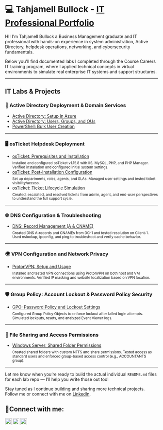 <p align="center">
<img src="" 
</p>



# 💻 Tahjamell Bullock - <a href="https://www.linkedin.com/in/tahjamell-bullock-5b4611230/">IT Professional Portfolio</a> </h1>

HI! I'm Tahjamell Bullock a Business Management graduate and IT professional with hands-on experience in system administration, Active Directory, helpdesk operations, networking, and cybersecurity fundamentals.

Below you'll find documented labs I completed through the Course Careers IT training program, where I applied technical concepts in virtual environments to simulate real enterprise IT systems and support structures.


---

## IT Labs & Projects

### 🔐 Active Directory Deployment & Domain Services
  - [Active Directory: Setup in Azure](https://github.com/vvtahj/ad-setup-in-azure)  
  - [Active Directory: Users, Groups, and OUs](https://github.com/vvtahj/ad-users-and-groups)  
  - [PowerShell: Bulk User Creation](https://github.com/vvtahj/ad-powershell-users)  

---

### 🖥️ osTicket Helpdesk Deployment
  - [osTicket: Prerequisites and Installation](https://github.com/yourusername/osticket-prereqs)  
    <sub>Installed and configured osTicket v1.15.8 with IIS, MySQL, PHP, and PHP Manager. Verified installation and configured initial system settings.</sub>  
  - [osTicket: Post-Installation Configuration](https://github.com/yourusername/osticket-post-install)  
    <sub>Set up departments, roles, agents, and SLAs. Managed user settings and tested ticket visibility/access.</sub>  
  - [osTicket: Ticket Lifecycle Simulation](https://github.com/yourusername/osticket-ticket-lifecycle)  
    <sub>Created, escalated, and resolved tickets from admin, agent, and end-user perspectives to understand the full support cycle.</sub>  

---

### 🌐 DNS Configuration & Troubleshooting
  - [DNS: Record Management (A & CNAME)](https://github.com/yourusername/dns-records-lab)  
    <sub>Created DNS A-records and CNAMEs from DC-1 and tested resolution on Client-1. Used nslookup, ipconfig, and ping to troubleshoot and verify cache behavior.</sub>  

---

### 🌍 VPN Configuration and Network Privacy
  - [ProtonVPN: Setup and Usage](https://github.com/yourusername/protonvpn-lab)  
    <sub>Installed and tested VPN connections using ProtonVPN on both host and VM environments. Verified IP masking and website localization based on VPN location.</sub>  

---

### 🛡️  Group Policy: Account Lockout & Password Policy Security
  - [GPO: Password Policy and Lockout Settings](https://github.com/yourusername/account-lockout-lab)  
    <sub>Configured Group Policy Objects to enforce lockout after failed login attempts. Simulated lockouts, resets, and analyzed Event Viewer logs.</sub>  

---

### 📁 File Sharing and Access Permissions
  - [Windows Server: Shared Folder Permissions](https://github.com/yourusername/network-shares-lab)  
    <sub>Created shared folders with custom NTFS and share permissions. Tested access as standard users and enforced group-based access control (e.g., ACCOUNTANTS group).</sub>  

---

Let me know when you’re ready to build the actual individual `README.md` files for each lab repo — I’ll help you write those out too!


Stay tuned as I continue building and sharing more technical projects. Follow me or connect with me on [LinkedIn](https://www.linkedin.com/in/tahjamell-bullock-5b4611230).

<h2>🤳Connect with me:</h2>

[<img align="left" alt="Josh | Twitter" width="22px" src="https://cdn.jsdelivr.net/npm/simple-icons@v3/icons/twitter.svg" />][twitter]
[<img align="left" alt="Josh | LinkedIn" width="22px" src="https://cdn.jsdelivr.net/npm/simple-icons@v3/icons/linkedin.svg" />][linkedin]
[<img align="left" alt="Josh | Instagram" width="22px" src="https://cdn.jsdelivr.net/npm/simple-icons@v3/icons/instagram.svg" />][instagram]

[twitter]: https://twitter.com/Josh
[instagram]: https://www.instagram.com/Josh
[linkedin]: https://linkedin.com/in/Josh

